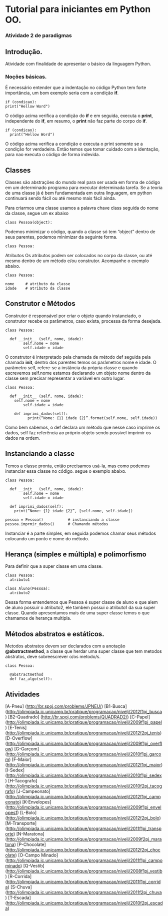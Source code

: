 # Tutorial para iniciantes em Python OO.
### Atividade 2 de paradigmas

## Introdução.

Atividade com finalidade de apresentar o básico da linguagem Python.

### Noções básicas.

É necessário entender que a indentação no código Python tem forte importância,
um bom exemplo seria com a condição **if**.

```
if (condicao):
print("Hellow Word")
```
O código acima verifica a condição do **if** e em seguida, executa o **print**, independente
do **if**, em resumo, o **print** não faz parte do corpo do **if**.
```
if (condicao):
  print("Hellow Word")
```
O código acima verifica a condição e executa o print somente se a condição for verdadeira.
Então temos que tomar cuidado com a identação, para nao executa o código de forma indevida.

## Classes

Classes são abstrações do mundo real para ser usada em forma de código em um determinado programa para executar determinada tarefa. Se a teoria de uma classe já é bem fundamentada em outra linguagem, em python continuará sendo fácil ou até mesmo mais fácil ainda.

Para criarmos uma classe usamos a palavra chave class seguida do nome da classe, segue um ex abaixo
```
class Pessoa(object):
```
Podemos minimizar o código, quando a classe só tem “object” dentro de seus parentes, podemos minimizar da seguinte forma.
```
class Pessoa:
```
Atributos
Os atributos podem ser colocados no corpo da classe, ou até mesmo dentro de um método e/ou construtor. Acompanhe o exemplo abaixo.
```
class Pessoa:

nome     # atributo da classe
idade    # atributo da classe
```
## Construtor e Métodos

Construtor é responsável por criar o objeto quando instanciado, o construtor recebe os parâmetros, caso exista, processa da forma desejada.
```
class Pessoa:

  def __init__ (self, nome, idade):
		self.nome = nome
		self.idade = idade
```
O construtor é interpretado pela chamada de método def seguida pela chamada __init__, dentro dos parentes temos os parâmetros nome e idade. O parâmetro self, refere-se a instância da própria classe e quando escrevemos self.nome estamos declarando um objeto nome dentro da classe sem precisar representar a variável em outro lugar.
```
class Pessoa:

  def __init__ (self, nome, idade):
    self.nome = nome
		self.idade = idade

    def imprimi_dados(self):
		  print(“Nome: {1} idade {2}”.format(self.nome, self.idade))
```
Como bem sabemos, o def declara um método que nesse caso imprime os dados, self faz referência ao próprio objeto sendo possível imprimir os dados na ordem.

## Instanciando a classe
Temos a classe pronta, então precisamos usá-la, mas como podemos instanciar essa classe no código. segue o exemplo abaixo.
```
class Pessoa:

  def __init__ (self, nome, idade):
		self.nome = nome
		self.idade = idade

  def imprimi_dados(self):
    print(“Nome: {1} idade {2}”, [self.nome, self.idade])

pessoa = Pessoa() 			# instanciando a classe
pessoa.imprmir_dados()  	# Chamando métodos
```
Instanciar é a parte simples, em seguida podemos chamar seus métodos colocando um ponto e nome do método.

## Herança (simples e múltipla) e polimorfismo

Para definir que a super classe em uma classe.

```
class Pessoa:
  atributo1

class Aluno(Pessoa):
  atributo2
```
Dessa forma entendemos que Pessoa é super classe de aluno e que alem de aluno possuir o atributo2,
ele tambem possui o atributo1 da sua super classe.
Quando apresentamos mais de uma super classe temos o que chamamos de herança multipla.

## Métodos abstratos e estáticos.

Metodos abstratos devem ser declarados com a anotação **@abstractmethod**, a classe que herdar
uma super classe que tem metodos abstratos, deve sobreescrever o/os metodo/s.

```
class Pessoa:

  @abstractmethod
  def faz_algo(self):
```

## Atividades

[A-Pneu] (http://br.spoj.com/problems/JPNEU/)
[B1-Busca] (http://olimpiada.ic.unicamp.br/pratique/programacao/nivelj/2012f1pj_busca)
[B2-Quadrado] (http://br.spoj.com/problems/QUADRAD2/)
[C-Papel] (http://olimpiada.ic.unicamp.br/pratique/programacao/nivelj/2009f1pj_papel)
[E-Tenis] (http://olimpiada.ic.unicamp.br/pratique/programacao/nivelj/2012f2pj_tenis)
[D-Overflow] (http://olimpiada.ic.unicamp.br/pratique/programacao/nivelj/2009f1pj_overflow)
[G-Garçom] (http://olimpiada.ic.unicamp.br/pratique/programacao/nivelj/2010f1pj_garcom)
[F-Maior] (http://olimpiada.ic.unicamp.br/pratique/programacao/nivelj/2012f1pj_maior)
[I-Sedex] (http://olimpiada.ic.unicamp.br/pratique/programacao/nivelj/2010f1pj_sedex)
[H-Tacografo] (http://olimpiada.ic.unicamp.br/pratique/programacao/nivelj/2010f2pj_tacografo)
[J-Campeonato] (http://olimpiada.ic.unicamp.br/pratique/programacao/nivelj/2012f1pj_campeonato)
[K-Envelopes] (http://olimpiada.ic.unicamp.br/pratique/programacao/nivelj/2009f1pj_envelopes1)
[L-Bolo] (http://olimpiada.ic.unicamp.br/pratique/programacao/nivelj/2012f2pj_bolo)
[M-Transporte] (http://olimpiada.ic.unicamp.br/pratique/programacao/nivelj/2011f1pj_transporte)
[N-Maratona] (http://olimpiada.ic.unicamp.br/pratique/programacao/nivelj/2009f2pj_maratona)
[P-Chocolate] (http://olimpiada.ic.unicamp.br/pratique/programacao/nivelj/2012f2pj_chocolate)
[O-Campo Minado] (http://olimpiada.ic.unicamp.br/pratique/programacao/nivelj/2011f1pj_campominado)
[Q-Vestib] (http://olimpiada.ic.unicamp.br/pratique/programacao/nivelj/2008f1pj_vestib)
[R-Corrida] (http://olimpiada.ic.unicamp.br/pratique/programacao/nivelj/2011f1pj_corrida)
[S-Chuva] (http://olimpiada.ic.unicamp.br/pratique/programacao/nivelj/2011f2pj_chuva)
[T-Escada] (http://olimpiada.ic.unicamp.br/pratique/programacao/nivelj/2010f2pj_escada)
